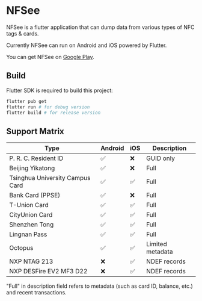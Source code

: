 # NFSee

NFSee is a flutter application that can dump data from various types of NFC tags & cards.

Currently NFSee can run on Android and iOS powered by Flutter.

You can get NFSee on [Google Play](https://play.google.com/store/apps/details?id=im.nfc.nfsee).

## Build

Flutter SDK is required to build this project:

``` bash
flutter pub get
flutter run # for debug version
flutter build # for release version
```

## Support Matrix

| Type                            | Android | iOS  | Description      |
| ------------------------------- | ------- | ---- | ---------------- |
| P. R. C. Resident ID            | ✅️       | ❌    | GUID only        |
| Beijing Yikatong                | ✅️       | ❌    | Full             |
| Tsinghua University Campus Card | ✅️       | ✅️    | Full             |
| Bank Card (PPSE)                | ✅️       | ❌    | Full             |
| T-Union Card                    | ✅️       | ✅️    | Full             |
| CityUnion Card                  | ✅️       | ✅️    | Full             |
| Shenzhen Tong                   | ✅️       | ✅️    | Full             |
| Lingnan Pass                    | ✅️       | ✅️    | Full             |
| Octopus                         | ✅️       | ✅️    | Limited metadata |
| NXP NTAG 213                    | ❌       | ✅️    | NDEF records     |
| NXP DESFire EV2 MF3 D22         | ❌       | ✅️    | NDEF records     |

"Full" in description field refers to metadata (such as card ID, balance, etc.) and recent transactions.

